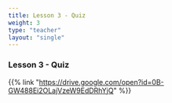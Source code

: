 ```yaml
---
title: Lesson 3 - Quiz
weight: 3
type: "teacher" 
layout: "single"
---
```


### Lesson 3 - Quiz

{{% link "https://drive.google.com/open?id=0B-GW488Ei2OLajVzeW9EdDRhYjQ" %}}
